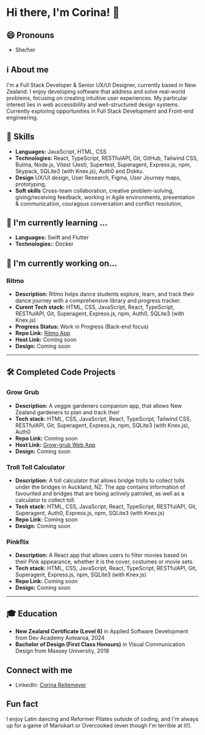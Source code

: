 
# Hi there, I'm Corina! 👋

## 😄 Pronouns
- She/her

## ℹ️ About me
I'm a Full Stack Developer & Senior UX/UI Designer, currently based in New Zealand. I enjoy developing software that address and solve real-world problems, focusing on creating intuitive user experiences. My particular interest lies in web accessibility and well-structured design systems. 
Currently exploring opportunities in Full Stack Development and Front-end engineering.

## 🚀 Skills
- **Languages:** JavaScript, HTML, CSS
- **Technologies:** React, TypeScript, RESTfulAPI, Git, GitHub, Tailwind CSS, Bulma, Node.js, Vitest (Jest), Supertest, Superagent, Express.js, npm, Skypack, SQLite3 (with Knex.js), Auth0 and Dokku.
- **Design** UX/UI design, User Research, Figma, User Journey maps, prototyping,
- **Soft skills** Cross-team collaboration, creative problem-solving, giving/receiving feedback, working in Agile environments, presentation & communication, couragous conversation and conflict resolution,


## 🌱 I'm currently learning ...
- **Languages:** Swift and Flutter
- **Technologies:**: Docker
  

## 🔭 I'm currently working on...

### Ritmo
- **Description:** Ritmo helps dance students explore, learn, and track their dance journey with a comprehensive library and progress tracker.
- **Curent Tech stack:** HTML, CSS, JavaScript, React, TypeScript, RESTfulAPI, Git, Superagent, Express.js, npm, Auth0, SQLite3 (with Knex.js)
- **Progress Status:** Work in Progress (Back-end focus)
- **Repo Link:** [Ritmo App](https://github.com/corina-reitemeyer/dance-personal-project)
- **Host Link:** Coming soon
- **Design:** Coming soon

------

## 🛠️ Completed Code Projects

### Grow Grub
- **Description:** A veggie gardeners companion app, that allows New Zealand gardeners to plan and track their 
- **Tech stack:** HTML, CSS, JavaScript, React, TypeScript, Tailwind CSS, RESTfulAPI, Git, Superagent, Express.js, npm, SQLite3 (with Knex.js), Auth0
- **Repo Link:** Coming soon
- **Host Link:** [Grow-grub Web App](https://grow-grub.devacademy.nz/)
- **Design:** Coming soon

### Troll Toll Calculator
- **Description:** A toll calculator that allows bridge trolls to collect tolls under the bridges in Auckland, NZ. The app contains information of favourited and bridges that are being actively patroled, as well as a calculator to collect toll.
- **Tech stack:** HTML, CSS, JavaScript, React, TypeScript, RESTfulAPI, Git, Superagent, Auth0, Express.js, npm, SQLite3 (with Knex.js)
- **Repo Link:** Coming soon
- **Design:** Coming soon

### Pinkflix
- **Description:** A React app that allows users to filter movies based on their Pink appearance, whether it is the cover, costumes or movie sets.
- **Tech stack:** HTML, CSS, JavaScript, React, TypeScript, RESTfulAPI, Git, Superagent, Express.js, npm, SQLite3 (with Knex.js)
- **Repo Link:** Coming soon
- **Design:** Coming soon

------


## 🎓 Education
- **New Zealand Certificate (Level 6)** in Applied Software Development from Dev Academy Aotearoa, 2024
- **Bachelor of Design (First Class Honours)** in Visual Communication Design from Massey University, 2018


## Connect with me
- LinkedIn: [Corina Reitemeyer](https://www.linkedin.com/in/corinareitemeyer/)


## Fun fact
I enjoy Latin dancing and Reformer Pilates outside of coding, and I'm always up for a game of Mariokart or Overcooked (even though I'm terrible at it!).

